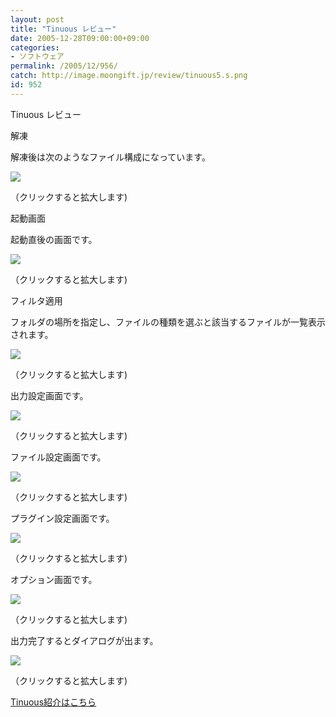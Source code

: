```yaml
---
layout: post
title: "Tinuous レビュー"
date: 2005-12-28T09:00:00+09:00
categories:
- ソフトウェア
permalink: /2005/12/956/
catch: http://image.moongift.jp/review/tinuous5.s.png
id: 952
---
```

Tinuous レビュー  
<!--more-->

解凍

  

解凍後は次のようなファイル構成になっています。

  

[![](http://image.moongift.jp/review/tinuous1.s.png)](http://image.moongift.jp/review/tinuous1.png)  
  
（クリックすると拡大します)

  

起動画面

  

起動直後の画面です。

  

[![](http://image.moongift.jp/review/tinuous2.s.png)](http://image.moongift.jp/review/tinuous2.png)  
  
（クリックすると拡大します)

  

フィルタ適用

  

フォルダの場所を指定し、ファイルの種類を選ぶと該当するファイルが一覧表示されます。

  

[![](http://image.moongift.jp/review/tinuous3.s.png)](http://image.moongift.jp/review/tinuous3.png)  
  
（クリックすると拡大します)

  

出力設定画面です。

  

[![](http://image.moongift.jp/review/tinuous4.s.png)](http://image.moongift.jp/review/tinuous4.png)  
  
（クリックすると拡大します)

  

ファイル設定画面です。

  

[![](http://image.moongift.jp/review/tinuous5.s.png)](http://image.moongift.jp/review/tinuous5.png)  
  
（クリックすると拡大します)

  

プラグイン設定画面です。

  

[![](http://image.moongift.jp/review/tinuous6.s.png)](http://image.moongift.jp/review/tinuous6.png)  
  
（クリックすると拡大します)

  

オプション画面です。

  

[![](http://image.moongift.jp/review/tinuous7.s.png)](http://image.moongift.jp/review/tinuous7.png)  
  
（クリックすると拡大します)

  

出力完了するとダイアログが出ます。

  

[![](http://image.moongift.jp/review/tinuous8.s.png)](http://image.moongift.jp/review/tinuous8.png)  
  
（クリックすると拡大します)

  

[Tinuous紹介はこちら](http://fw.moongift.jp/intro/i-936.html)

